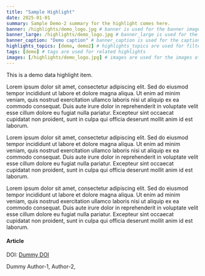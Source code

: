 ```yaml
---
title: "Sample Highlight"
date: 2025-01-01
summary: Sample Demo-2 summary for the highlight comes here.
banner: /highlights/demo_logo.jpg # banner is used for the banner image
banner_large: /highlights/demo_logo.jpg # banner_large is used for the large banner image
banner_caption: "Demo caption" # banner_caption is used for the caption of the banner image
highlights_topics: [demo, demo2] # highlights_topics are used for filtering highlights
tags: [demo] # tags are used for related highlights
images: [/highlights/demo_logo.jpg] # images are used for the images of the highlight
---
```


This is a demo data highlight item.

Lorem ipsum dolor sit amet, consectetur adipiscing elit. Sed do eiusmod tempor incididunt ut labore et dolore magna aliqua. Ut enim ad minim veniam, quis nostrud exercitation ullamco laboris nisi ut aliquip ex ea commodo consequat. Duis aute irure dolor in reprehenderit in voluptate velit esse cillum dolore eu fugiat nulla pariatur. Excepteur sint occaecat cupidatat non proident, sunt in culpa qui officia deserunt mollit anim id est laborum.

Lorem ipsum dolor sit amet, consectetur adipiscing elit. Sed do eiusmod tempor incididunt ut labore et dolore magna aliqua. Ut enim ad minim veniam, quis nostrud exercitation ullamco laboris nisi ut aliquip ex ea commodo consequat. Duis aute irure dolor in reprehenderit in voluptate velit esse cillum dolore eu fugiat nulla pariatur. Excepteur sint occaecat cupidatat non proident, sunt in culpa qui officia deserunt mollit anim id est laborum.

Lorem ipsum dolor sit amet, consectetur adipiscing elit. Sed do eiusmod tempor incididunt ut labore et dolore magna aliqua. Ut enim ad minim veniam, quis nostrud exercitation ullamco laboris nisi ut aliquip ex ea commodo consequat. Duis aute irure dolor in reprehenderit in voluptate velit esse cillum dolore eu fugiat nulla pariatur. Excepteur sint occaecat cupidatat non proident, sunt in culpa qui officia deserunt mollit anim id est laborum.

#### Article

DOI: [Dummy DOI](#)

Dummy Author-1, Author-2, 